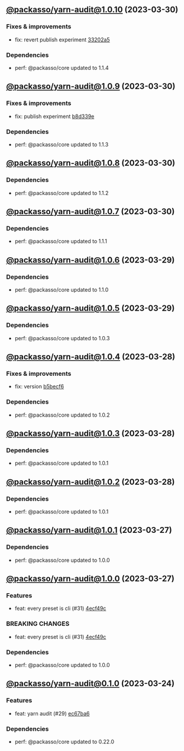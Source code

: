 ## [@packasso/yarn-audit@1.0.10](https://github.com/qiwi/packasso/compare/2023.3.30-packasso.yarn-audit.1.0.9-f0...2023.3.30-packasso.yarn-audit.1.0.10-f0) (2023-03-30)

### Fixes & improvements
* fix: revert publish experiment [33202a5](https://github.com/qiwi/packasso/commit/33202a5ca8e3d59cd203960af423e4b2cd0c90f3)

### Dependencies
* perf: @packasso/core updated to 1.1.4

## [@packasso/yarn-audit@1.0.9](https://github.com/qiwi/packasso/compare/2023.3.30-packasso.yarn-audit.1.0.8-f0...2023.3.30-packasso.yarn-audit.1.0.9-f0) (2023-03-30)

### Fixes & improvements
* fix: publish experiment [b8d339e](https://github.com/qiwi/packasso/commit/b8d339e959390e6ab39f24ef6ceaa19d54586e80)

### Dependencies
* perf: @packasso/core updated to 1.1.3

## [@packasso/yarn-audit@1.0.8](https://github.com/qiwi/packasso/compare/2023.3.30-packasso.yarn-audit.1.0.7-f0...2023.3.30-packasso.yarn-audit.1.0.8-f0) (2023-03-30)

### Dependencies
* perf: @packasso/core updated to 1.1.2

## [@packasso/yarn-audit@1.0.7](https://github.com/qiwi/packasso/compare/2023.3.29-packasso.yarn-audit.1.0.6-f0...2023.3.30-packasso.yarn-audit.1.0.7-f0) (2023-03-30)

### Dependencies
* perf: @packasso/core updated to 1.1.1

## [@packasso/yarn-audit@1.0.6](https://github.com/qiwi/packasso/compare/2023.3.29-packasso.yarn-audit.1.0.5-f0...2023.3.29-packasso.yarn-audit.1.0.6-f0) (2023-03-29)

### Dependencies
* perf: @packasso/core updated to 1.1.0

## [@packasso/yarn-audit@1.0.5](https://github.com/qiwi/packasso/compare/2023.3.28-packasso.yarn-audit.1.0.4-f0...2023.3.29-packasso.yarn-audit.1.0.5-f0) (2023-03-29)

### Dependencies
* perf: @packasso/core updated to 1.0.3

## [@packasso/yarn-audit@1.0.4](https://github.com/qiwi/packasso/compare/2023.3.28-packasso.yarn-audit.1.0.3-f0...2023.3.28-packasso.yarn-audit.1.0.4-f0) (2023-03-28)

### Fixes & improvements
* fix: version [b5becf6](https://github.com/qiwi/packasso/commit/b5becf63f27b765e9d93378f53d54da456c8df4f)

### Dependencies
* perf: @packasso/core updated to 1.0.2

## [@packasso/yarn-audit@1.0.3](https://github.com/qiwi/packasso/compare/2023.3.28-packasso.yarn-audit.1.0.2-f0...2023.3.28-packasso.yarn-audit.1.0.3-f0) (2023-03-28)

### Dependencies
* perf: @packasso/core updated to 1.0.1

## [@packasso/yarn-audit@1.0.2](https://github.com/qiwi/packasso/compare/2023.3.27-packasso.yarn-audit.1.0.1-f0...2023.3.28-packasso.yarn-audit.1.0.2-f0) (2023-03-28)

### Dependencies
* perf: @packasso/core updated to 1.0.1

## [@packasso/yarn-audit@1.0.1](https://github.com/qiwi/packasso/compare/2023.3.27-packasso.yarn-audit.1.0.0-f0...2023.3.27-packasso.yarn-audit.1.0.1-f0) (2023-03-27)

### Dependencies
* perf: @packasso/core updated to 1.0.0

## [@packasso/yarn-audit@1.0.0](https://github.com/qiwi/packasso/compare/2023.3.24-packasso.yarn-audit.0.1.0-f0...2023.3.27-packasso.yarn-audit.1.0.0-f0) (2023-03-27)

### Features
* feat: every preset is cli (#31) [4ecf49c](https://github.com/qiwi/packasso/commit/4ecf49cc42ab0823867e1631adb760d23968f32b)

### BREAKING CHANGES
* feat: every preset is cli (#31) [4ecf49c](https://github.com/qiwi/packasso/commit/4ecf49cc42ab0823867e1631adb760d23968f32b)

### Dependencies
* perf: @packasso/core updated to 1.0.0

## [@packasso/yarn-audit@0.1.0](https://github.com/qiwi/packasso/compare/undefined...2023.3.24-packasso.yarn-audit.0.1.0-f0) (2023-03-24)

### Features
* feat: yarn audit (#29) [ec67ba6](https://github.com/qiwi/packasso/commit/ec67ba6ca45ebea9bf731bc6738133733c8dac5d)

### Dependencies
* perf: @packasso/core updated to 0.22.0
